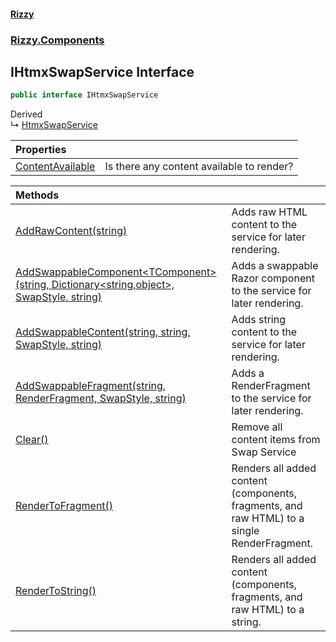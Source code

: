 #### [Rizzy](index.md 'index')
### [Rizzy.Components](Rizzy.Components.md 'Rizzy.Components')

## IHtmxSwapService Interface

```csharp
public interface IHtmxSwapService
```

Derived  
&#8627; [HtmxSwapService](Rizzy.Components.HtmxSwapService.md 'Rizzy.Components.HtmxSwapService')

| Properties | |
| :--- | :--- |
| [ContentAvailable](Rizzy.Components.IHtmxSwapService.ContentAvailable.md 'Rizzy.Components.IHtmxSwapService.ContentAvailable') | Is there any content available to render? |

| Methods | |
| :--- | :--- |
| [AddRawContent(string)](Rizzy.Components.IHtmxSwapService.AddRawContent(string).md 'Rizzy.Components.IHtmxSwapService.AddRawContent(string)') | Adds raw HTML content to the service for later rendering. |
| [AddSwappableComponent&lt;TComponent&gt;(string, Dictionary&lt;string,object&gt;, SwapStyle, string)](Rizzy.Components.IHtmxSwapService.AddSwappableComponent_TComponent_(string,System.Collections.Generic.Dictionary_string,object_,Rizzy.SwapStyle,string).md 'Rizzy.Components.IHtmxSwapService.AddSwappableComponent<TComponent>(string, System.Collections.Generic.Dictionary<string,object>, Rizzy.SwapStyle, string)') | Adds a swappable Razor component to the service for later rendering. |
| [AddSwappableContent(string, string, SwapStyle, string)](Rizzy.Components.IHtmxSwapService.AddSwappableContent(string,string,Rizzy.SwapStyle,string).md 'Rizzy.Components.IHtmxSwapService.AddSwappableContent(string, string, Rizzy.SwapStyle, string)') | Adds string content to the service for later rendering. |
| [AddSwappableFragment(string, RenderFragment, SwapStyle, string)](Rizzy.Components.IHtmxSwapService.AddSwappableFragment(string,Microsoft.AspNetCore.Components.RenderFragment,Rizzy.SwapStyle,string).md 'Rizzy.Components.IHtmxSwapService.AddSwappableFragment(string, Microsoft.AspNetCore.Components.RenderFragment, Rizzy.SwapStyle, string)') | Adds a RenderFragment to the service for later rendering. |
| [Clear()](Rizzy.Components.IHtmxSwapService.Clear().md 'Rizzy.Components.IHtmxSwapService.Clear()') | Remove all content items from Swap Service |
| [RenderToFragment()](Rizzy.Components.IHtmxSwapService.RenderToFragment().md 'Rizzy.Components.IHtmxSwapService.RenderToFragment()') | Renders all added content (components, fragments, and raw HTML) to a single RenderFragment. |
| [RenderToString()](Rizzy.Components.IHtmxSwapService.RenderToString().md 'Rizzy.Components.IHtmxSwapService.RenderToString()') | Renders all added content (components, fragments, and raw HTML) to a string. |
